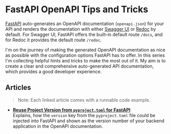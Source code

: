# FastAPI OpenAPI Tips and Tricks

[FastAPI](https://fastapi.tiangolo.com/features/#automatic-docs) auto-generates an OpenAPI documentation (`openapi.json`) for your API and renders the documentation with either [Swagger UI](https://github.com/swagger-api/swagger-ui) or [Redoc](https://github.com/Redocly/redoc) by default. For Swagger UI, FastAPI offers the built-in default route `/docs`, and for Redoc it provides the default route `/redoc`.

I'm on the journey of making the generated OpenAPI documentation as nice as possible with the configuration options FastAPI has to offer.
In this series I'm collecting helpful hints and tricks to make the most out of it. My aim is to create a clear and comprehensive auto-generated API documentation, which provides a good developer experience.

## Articles
> Note: Each linked article comes with a runnable code example.

* **[Reuse Project Version from `pyproject.toml` for FastAPI](./articles/fastapi-version-in-openapi/)**  
Explains, how the `version` key from the `pyproject.toml` file could be injected into FastAPI and shown as the version number of your backend application in the OpenAPI documentation.
